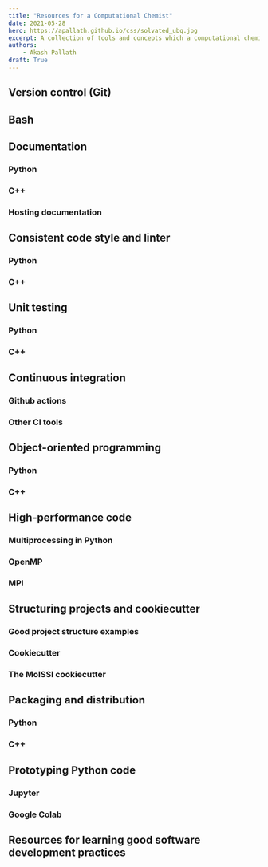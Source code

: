 ```yaml
---
title: "Resources for a Computational Chemist"
date: 2021-05-28
hero: https://apallath.github.io/css/solvated_ubq.jpg
excerpt: A collection of tools and concepts which a computational chemist (or biochemist/biophysicist/physicist) should know, and resources to learn them.
authors:
    - Akash Pallath
draft: True
---
```


## Version control (Git)

## Bash

## Documentation

### Python

### C++

### Hosting documentation

## Consistent code style and linter

### Python

### C++

## Unit testing

### Python

### C++

## Continuous integration

### Github actions

### Other CI tools

## Object-oriented programming

### Python

### C++

## High-performance code

### Multiprocessing in Python

### OpenMP

### MPI

## Structuring projects and cookiecutter

### Good project structure examples

### Cookiecutter

### The MolSSI cookiecutter

## Packaging and distribution

### Python

### C++

## Prototyping Python code

### Jupyter

### Google Colab

## Resources for learning good software development practices
